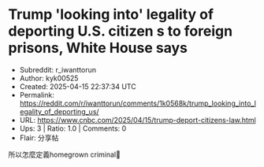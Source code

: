 # Trump 'looking into' legality of deporting U.S. citizen s to foreign prisons, White House says

- Subreddit: r_iwanttorun
- Author: kyk00525
- Created: 2025-04-15 22:37:34 UTC
- Permalink: https://reddit.com/r/iwanttorun/comments/1k0568k/trump_looking_into_legality_of_deporting_us/
- URL: https://www.cnbc.com/2025/04/15/trump-deport-citizens-law.html
- Ups: 3 | Ratio: 1.0 | Comments: 0
- Flair: 分享帖


所以怎麼定義homegrown criminal🤔

